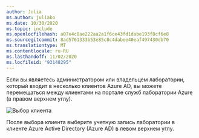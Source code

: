 ```yaml
---
author: Julia
ms.author: juliako
ms.date: 10/30/2020
ms.topic: include
ms.openlocfilehash: a07e4c8ae222aa2a1f6ce43fd1dabe193f8cf6e8
ms.sourcegitcommit: 8ad5761333b53e85c8c4dabee40eaf497430db70
ms.translationtype: MT
ms.contentlocale: ru-RU
ms.lasthandoff: 11/02/2020
ms.locfileid: "93148295"
---
```

Если вы являетесь администратором или владельцем лаборатории, который входит в несколько клиентов Azure AD, вы можете перемещаться между клиентами на портале служб лаборатории Azure (в правом верхнем углу). 

![Выбор клиента](../media/multi-tenant-support/picker.png)

После выбора клиента выберите учетную запись лаборатории в клиенте Azure Active Directory (Azure AD) в левом верхнем углу.
